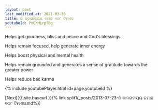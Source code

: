 ```yaml
---
layout: post
last_modified_at: 2021-03-30
title: ଓଁ ସ୍ବାଭାବ୍ୟୟ ନମାହ ୧୦୮ ଟିମଏସ
youtubeId: PVCXMLrpTBg
---
```

 
 
Helps get goodness, bliss and peace and God's blessings
 
Helps remain focused, help generate inner energy 
 
Helps boost physical and mental health 
 
Helps remain grounded and generates a sense of gratitude towards the greater power 
 
Helps reduce bad karma
 
 
 
 


{% include youtubePlayer.html id=page.youtubeId %}
 
[Next]({{ site.baseurl }}{% link  split1/_posts/2013-07-23-ଓଁ ଜ୍ଞାନଗମୟୟ ନମାହ ୧୦୮ ଟିମଏସ.md%})
 
